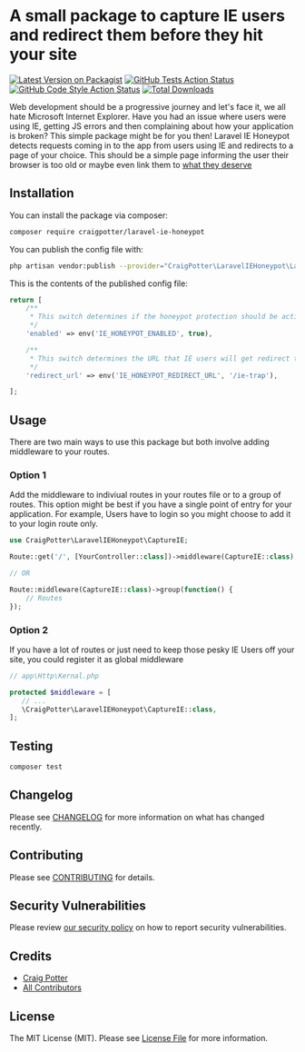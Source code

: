 # A small package to capture IE users and redirect them before they hit your site

[![Latest Version on Packagist](https://img.shields.io/packagist/v/craigpotter/laravel-ie-honeypot.svg?style=flat-square)](https://packagist.org/packages/craigpotter/laravel-ie-honeypot)
[![GitHub Tests Action Status](https://img.shields.io/github/workflow/status/craigpotter/laravel-ie-honeypot/run-tests?label=tests)](https://github.com/craigpotter/laravel-ie-honeypot/actions?query=workflow%3ATests+branch%3Amaster)
[![GitHub Code Style Action Status](https://img.shields.io/github/workflow/status/craigpotter/laravel-ie-honeypot/Check%20&%20fix%20styling?label=code%20style)](https://github.com/craigpotter/laravel-ie-honeypot/actions?query=workflow%3A"Check+%26+fix+styling"+branch%3Amaster)
[![Total Downloads](https://img.shields.io/packagist/dt/craigpotter/laravel-ie-honeypot.svg?style=flat-square)](https://packagist.org/packages/craigpotter/laravel-ie-honeypot)


Web development should be a progressive journey and let's face it, we all hate Microsoft Internet Explorer. 
Have you had an issue where users were using IE, getting JS errors and then complaining about how your application is broken?
This simple package might be for you then! Laravel IE Honeypot detects requests coming in to the app from users using IE and redirects to a page of your choice. 
This should be a simple page informing the user their browser is too old or maybe even link them to [what they deserve](https://bit.ly/IqT6zt)

## Installation

You can install the package via composer:

```bash
composer require craigpotter/laravel-ie-honeypot
```

You can publish the config file with:
```bash
php artisan vendor:publish --provider="CraigPotter\LaravelIEHoneypot\LaravelIEHoneypotServiceProvider" --tag="ie-honeypot-config"
```

This is the contents of the published config file:

```php
return [
    /**
     * This switch determines if the honeypot protection should be activated.
     */
    'enabled' => env('IE_HONEYPOT_ENABLED', true),

    /**
     * This switch determines the URL that IE users will get redirect to.
     */
    'redirect_url' => env('IE_HONEYPOT_REDIRECT_URL', '/ie-trap'),

];
```

## Usage

There are two main ways to use this package but both involve adding middleware to your routes. 

### Option 1

Add the middleware to indiviual routes in your routes file or to a group of routes.
This option might be best if you have a single point of entry for your application. For example, Users have to login so you might choose to add it to your login route only. 

```php
use CraigPotter\LaravelIEHoneypot\CaptureIE;

Route::get('/', [YourController::class])->middleware(CaptureIE::class);

// OR

Route::middleware(CaptureIE::class)->group(function() {
    // Routes
});
```

### Option 2

If you have a lot of routes or just need to keep those pesky IE Users off your site, you could register it as global middleware

```php
// app\Http\Kernal.php 

protected $middleware = [
   // ...
   \CraigPotter\LaravelIEHoneypot\CaptureIE::class,
];

```

## Testing

```bash
composer test
```

## Changelog

Please see [CHANGELOG](CHANGELOG.md) for more information on what has changed recently.

## Contributing

Please see [CONTRIBUTING](.github/CONTRIBUTING.md) for details.

## Security Vulnerabilities

Please review [our security policy](../../security/policy) on how to report security vulnerabilities.

## Credits

- [Craig Potter](https://github.com/CraigPotter)
- [All Contributors](../../contributors)

## License

The MIT License (MIT). Please see [License File](LICENSE.md) for more information.
